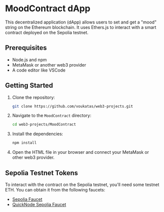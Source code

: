 # MoodContract dApp

This decentralized application (dApp) allows users to set and get a "mood" string on the Ethereum blockchain. It uses Ethers.js to interact with a smart contract deployed on the Sepolia testnet.

## Prerequisites

- Node.js and npm
- MetaMask or another web3 provider
- A code editor like VSCode

## Getting Started

1. Clone the repository:

    ```bash
    git clone https://github.com/voukatas/web3-projects.git
    ```

2. Navigate to the `MoodContract` directory:

    ```bash
    cd web3-projects/MoodContract
    ```

3. Install the dependencies:

    ```bash
    npm install
    ```

4. Open the HTML file in your browser and connect your MetaMask or other web3 provider.

## Sepolia Testnet Tokens

To interact with the contract on the Sepolia testnet, you'll need some testnet ETH. You can obtain it from the following faucets:

- [Sepolia Faucet](https://sepoliafaucet.com/)
- [QuickNode Sepolia Faucet](https://faucet.quicknode.com/ethereum/sepolia)